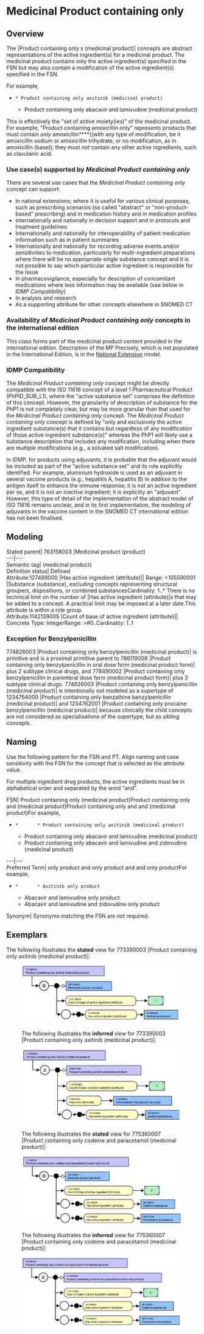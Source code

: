 # Medicinal Product containing only

## Overview

The |Product containing only x (medicinal product)| concepts are abstract representations of the active ingredient(s) for a medicinal product. The medicinal product contains only the active ingredient(s) specified in the FSN but may also contain a modification of the active ingredient(s) specified in the FSN. 

For example,

  *     * Product containing only axitinib (medicinal product)
    * Product containing only abacavir and lamivudine (medicinal product)

This is effectively the "set of active moiety(ies)" of the medicinal product. For example, "Product containing amoxicillin only" represents products that must contain _only_ amoxicillin****((with any type of modification, be it amoxicillin sodium or amoxicillin trihydrate, or no modification, as in amoxicillin (base)); they must  _not_ contain any other active ingredients, such as clavulanic acid. 

### Use case(s) supported by  _Medicinal Product containing only_

There are several use cases that the _Medicinal Product containing only_ concept can support:

  * In national extensions; where it is useful for various clinical purposes, such as prescribing scenarios (so called "abstract" or "non-product-based" prescribing) and in medication history and in medication profiles
  * Internationally and nationally in decision support and in protocols and treatment guidelines
  * Internationally and nationally for interoperability of patient medication information such as in patient summaries
  * Internationally and nationally for recording adverse events and/or sensitivities to medication, particularly for multi-ingredient preparations where there will be no appropriate single substance concept and it is not possible to say which particular active ingredient is responsible for the issue
  * In pharmacovigilance, especially for description of concomitant medications where less information may be available (see below in _IDMP Compatibility_)
  * In analysis and research
  * As a supporting attribute for other concepts elsewhere in SNOMED CT

### Availability of _Medicinal Product containing only_ concepts in the international edition

This class forms part of the medicinal product content provided in the international edition. Description of the MP Precisely, which is not populated in the International Edition, is in the [National Extension](https://confluence.ihtsdotools.org/pages/viewpage.action?pageId=137239135) model.

### IDMP Compatibility

The _Medicinal Product containing only_ concept might be directly compatible with the ISO 11616 concept of a level 1 Pharmaceutical Product (PhPID_SUB_L1), where the "active substance set" comprises the definition of this concept. However, the granularity of description of substance for the PhP1 is not completely clear, but may be more granular than that used for the _Medicinal Product containing only_ concept. The _Medicinal Product containing only_ concept is defined by "only and exclusively the active ingredient substance(s) that it contains but regardless of any modification of those active ingredient substance(s)" whereas the PhP1 will likely use a substance description that includes any modification, including when there are multiple modifications (e.g., a solvated salt modification). 

In IDMP, for products using adjuvants, it is probable that the adjuvant would be included as part of the "active substance set" and its role explicitly identified. For example, aluminium hydroxide is used as an adjuvant in several vaccine products (e.g., hepatitis A, hepatitis B) in addition to the antigen itself to enhance the immune response; it is not an active ingredient per se, and it is not an inactive ingredient; it is explicitly an "adjuvant". However, this type of detail of the implementation of the abstract model of ISO 11616 remains unclear, and in its first implementation, the modeling of adjuvants in the vaccine content in the SNOMED CT international edition has not been finalised.

## Modeling

Stated parent| 763158003 |Medicinal product (product)  
---|---  
Semantic tag| (medicinal product)  
Definition status| Defined  
Attribute:127489000 |Has active ingredient (attribute)|| Range: <105590001 |Substance (substance), excluding concepts representing structural groupers, dispositions, or combined substancesCardinality: 1..* There is no technical limit on the number of |Has active ingredient (attribute)|s that may be added to a concept. A practical limit may be imposed at a later date.This attribute is within a role group.   
Attribute:1142139005 |Count of base of active ingredient (attribute)|| Concrete Type: IntegerRange: >#0..Cardinality: 1..1  
  
### Exception for Benzylpenicillin

774826003 |Product containing only benzylpenicillin (medicinal product)| is primitive and is a proximal primitive parent to 786119008 |Product containing only benzylpenicillin in oral dose form (medicinal product form)| plus 2 subtype clinical drugs, and 778490002 |Product containing only benzylpenicillin in parenteral dose form (medicinal product form)| plus 3 subtype clinical drugs. 774826003 |Product containing only benzylpenicillin (medicinal product)| is intentionally not modeled as a supertype of 1234764000 |Product containing only benzathine benzylpenicillin (medicinal product)| and 1234762001 |Product containing only procaine benzylpenicillin (medicinal product)| because clinically the child concepts are not considered as specialisations of the supertype, but as sibling concepts.

## Naming

Use the following pattern for the FSN and PT. Align naming and case sensitivity with the FSN for the concept that is selected as the attribute value. 

For multiple ingredient drug products, the active ingredients must be in alphabetical order and separated by the word “and”.

FSN| Product containing only <Active ingredient FSN> (medicinal product)Product containing only <Active ingredient FSN> and <Active ingredient FSN> (medicinal product)Product containing only <Active ingredient FSN> and <Active ingredient FSN> and <Active ingredient FSN> (medicinal product)For example,

  *     *       * Product containing only axitinib (medicinal product)
      * Product containing only abacavir and lamivudine (medicinal product)
      * Product containing only abacavir and lamivudine and zidovudine (medicinal product)

  
---|---  
Preferred Term| <Active ingredient PT> only product<Active ingredient PT> and <Active ingredient PT> only product<Active ingredient PT> and <Active ingredient PT> and <Active ingredient PT> only productFor example,

  *     *       * Axitinib only product
      * Abacavir and lamivudine only product
      * Abacavir and lamivudine and zidovudine only product

  
Synonym| Synonyms matching the FSN are not required.  
  
## Exemplars

The following illustrates the **stated** view for 773390003 |Product containing only axitinib (medicinal product)|:

<figure><img src="images/240453153.png" alt="" title=""><figcaption><p>The following illustrates the <strong>inferred</strong> view for 773390003 |Product containing only axitinib (medicinal product)|:</p></figcaption></figure>

<figure><img src="images/240453152.png" alt="" title=""><figcaption><p>The following illustrates the <strong>stated</strong> view for 775360007 |Product containing only codeine and paracetamol (medicinal product)|:</p></figcaption></figure>

<figure><img src="images/240453151.png" alt="" title=""><figcaption><p>The following illustrates the <strong>inferred</strong> view for 775360007 |Product containing only codeine and paracetamol (medicinal product)|:</p></figcaption></figure>

<figure><img src="images/240453150.png" alt="" title=""></figure>
